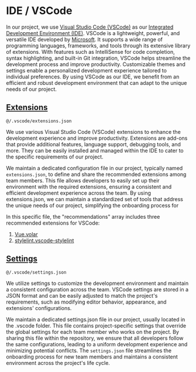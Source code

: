 # IDE / VSCode

In our project, we use [Visual Studio Code (VSCode)](https://code.visualstudio.com/) as our [Integrated Development Environment (IDE)](https://en.wikipedia.org/wiki/Integrated_development_environment). VSCode is a lightweight, powerful, and versatile IDE developed by [Microsoft](https://www.microsoft.com/pl-pl/). It supports a wide range of programming languages, frameworks, and tools through its extensive library of extensions. With features such as IntelliSense for code completion, syntax highlighting, and built-in Git integration, VSCode helps streamline the development process and improve productivity. Customizable themes and settings enable a personalized development experience tailored to individual preferences. By using VSCode as our IDE, we benefit from an efficient and robust development environment that can adapt to the unique needs of our project.

## [Extensions](https://code.visualstudio.com/docs/editor/extension-marketplace)

`@/.vscode/extensions.json`

We use various Visual Studio Code (VSCode) extensions to enhance the development experience and improve productivity. Extensions are add-ons that provide additional features, language support, debugging tools, and more. They can be easily installed and managed within the IDE to cater to the specific requirements of our project.

We maintain a dedicated configuration file in our project, typically named `extensions.json`, to define and share the recommended extensions among team members. This file allows developers to easily set up their environment with the required extensions, ensuring a consistent and efficient development experience across the team. By using extensions.json, we can maintain a standardized set of tools that address the unique needs of our project, simplifying the onboarding process for

In this specific file, the "recommendations" array includes three recommended extensions for VSCode:

1. [Vue.volar](https://marketplace.visualstudio.com/items?itemName=Vue.volar)
2. [stylelint.vscode-stylelint](https://marketplace.visualstudio.com/items?itemName=stylelint.vscode-stylelint)

## [Settings](https://code.visualstudio.com/docs/getstarted/settings)

`@/.vscode/settings.json`

We utilize settings to customize the development environment and maintain a consistent configuration across the team. VSCode settings are stored in a JSON format and can be easily adjusted to match the project's requirements, such as modifying editor behavior, appearance, and extensions' configurations.

We maintain a dedicated settings.json file in our project, usually located in the .vscode folder. This file contains project-specific settings that override the global settings for each team member who works on the project. By sharing this file within the repository, we ensure that all developers follow the same configurations, leading to a uniform development experience and minimizing potential conflicts. The `settings.json` file streamlines the onboarding process for new team members and maintains a consistent environment across the project's life cycle.
